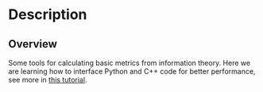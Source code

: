 # Description

## Overview

Some tools for calculating basic metrics from information theory. Here we are learning how to interface Python and C++ code for better performance, see more in [this tutorial](http://www.fap.if.usp.br/~sandroal/post1_python_cpp.html).